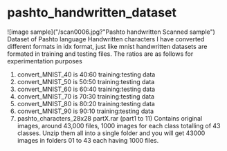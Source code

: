 # pashto_handwritten_dataset
![image sample]("/scan0006.jpg?"Pashto handwritten Scanned sample")
Dataset of Pashto language Handwritten characters
I have converted different formats in idx format, just like mnist handwritten datasets are formated in training and testing files. The ratios are as follows for experimentation purposes
1. convert_MNIST_40 is 40:60  training:testing data
2. convert_MNIST_50 is 50:50  training:testing data
3. convert_MNIST_60 is 60:40  training:testing data
4. convert_MNIST_70 is 70:30  training:testing data
5. convert_MNIST_80 is 80:20  training:testing data
6. convert_MNIST_90 is 90:10  training:testing data
7. pashto_characters_28x28 partX.rar (part1 to 11) Contains original images, around 43,000 files, 1000 images for each class totalling of 43 classes. Unzip them all into a single folder and you will get 43000 images in folders 01 to 43 each having 1000 files.
